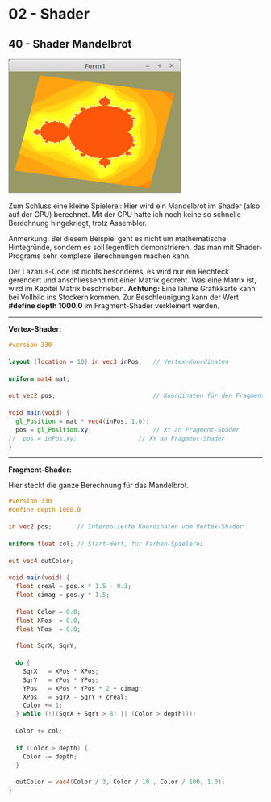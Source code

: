 # 02 - Shader
## 40 - Shader Mandelbrot

![image.png](image.png)

Zum Schluss eine kleine Spielerei: Hier wird ein Mandelbrot im Shader (also auf der GPU) berechnet.
Mit der CPU hatte ich noch keine so schnelle Berechnung hingekriegt, trotz Assembler.

Anmerkung: Bei diesem Beispiel geht es nicht um mathematische Hintegründe, sondern es soll legentlich demonstrieren, das man mit Shader-Programs sehr komplexe Berechnungen machen kann.

Der Lazarus-Code ist nichts besonderes, es wird nur ein Rechteck gerendert und anschliessend mit einer Matrix gedreht. Was eine Matrix ist, wird im Kapitel Matrix beschrieben.
**Achtung:** Eine lahme Grafikkarte kann bei Vollbild ins Stockern kommen.
Zur Beschleunigung kann der Wert **#define depth 1000.0** im Fragment-Shader verkleinert werden.

---
**Vertex-Shader:**

```glsl
#version 330

layout (location = 10) in vec3 inPos;   // Vertex-Koordinaten

uniform mat4 mat;

out vec2 pos;                           // Koordinaten für den Fragment-Shader

void main(void) {
  gl_Position = mat * vec4(inPos, 1.0);
  pos = gl_Position.xy;                 // XY an Fragment-Shader
//  pos = inPos.xy;                 // XY an Fragment-Shader
}

```


---
**Fragment-Shader:**

Hier steckt die ganze Berechnung für das Mandelbrot.

```glsl
#version 330
#define depth 1000.0

in vec2 pos;       // Interpolierte Koordinaten vom Vertex-Shader

uniform float col; // Start-Wert, für Farben-Spielerei

out vec4 outColor;

void main(void) {
  float creal = pos.x * 1.5 - 0.3;
  float cimag = pos.y * 1.5;

  float Color = 0.0;
  float XPos  = 0.0;
  float YPos  = 0.0;

  float SqrX, SqrY;

  do {
    SqrX   = XPos * XPos;
    SqrY   = YPos * YPos;
    YPos   = XPos * YPos * 2 + cimag;
    XPos   = SqrX - SqrY + creal;
    Color += 1;
  } while (!((SqrX + SqrY > 8) || (Color > depth)));

  Color += col;

  if (Color > depth) {
    Color -= depth;
  }

  outColor = vec4(Color / 3, Color / 10 , Color / 100, 1.0);
}

```


